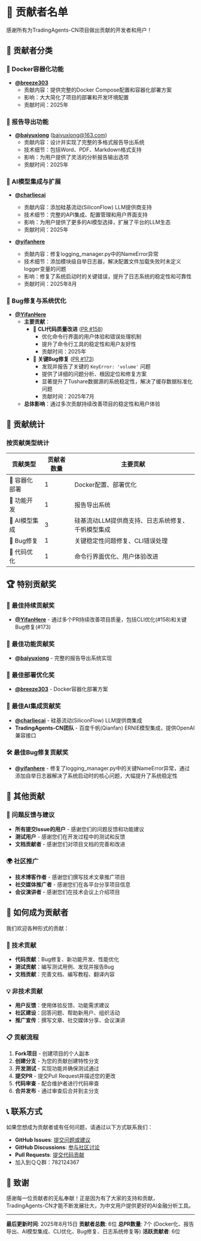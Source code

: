 # 🤝 贡献者名单

感谢所有为TradingAgents-CN项目做出贡献的开发者和用户！

## 🌟 贡献者分类

### 🐳 Docker容器化功能

- **[@breeze303](https://github.com/breeze303)**
  - 贡献内容：提供完整的Docker Compose配置和容器化部署方案
  - 影响：大大简化了项目的部署和开发环境配置
  - 贡献时间：2025年

### 📄 报告导出功能

- **[@baiyuxiong](https://github.com/baiyuxiong)** (baiyuxiong@163.com)
  - 贡献内容：设计并实现了完整的多格式报告导出系统
  - 技术细节：包括Word、PDF、Markdown格式支持
  - 影响：为用户提供了灵活的分析报告输出选项
  - 贡献时间：2025年

### 🤖 AI模型集成与扩展

- **[@charliecai](https://github.com/charliecai)**
  - 贡献内容：添加硅基流动(SiliconFlow) LLM提供商支持
  - 技术细节：完整的API集成、配置管理和用户界面支持
  - 影响：为用户提供了更多的AI模型选择，扩展了平台的LLM生态
  - 贡献时间：2025年

- **[@yifanhere](https://github.com/yifanhere)**
  - 贡献内容：修复logging_manager.py中的NameError异常
  - 技术细节：添加模块级自举日志器，解决配置文件加载失败时未定义logger变量的问题
  - 影响：修复了系统启动时的关键错误，提升了日志系统的稳定性和可靠性
  - 贡献时间：2025年8月

### 🐛 Bug修复与系统优化

- **[@YifanHere](https://github.com/YifanHere)**
  - **主要贡献**：
    - 🔧 **CLI代码质量改进** ([PR #158](https://github.com/hsliuping/TradingAgents-CN/pull/158))
      - 优化命令行界面的用户体验和错误处理机制
      - 提升了命令行工具的稳定性和用户友好性
      - 贡献时间：2025年
    - 🐛 **关键Bug修复** ([PR #173](https://github.com/hsliuping/TradingAgents-CN/pull/173))
      - 发现并报告了关键的 `KeyError: 'volume'` 问题
      - 提供了详细的问题分析、根因定位和修复方案
      - 显著提升了Tushare数据源的系统稳定性，解决了缓存数据标准化问题
      - 贡献时间：2025年7月
  - **总体影响**：通过多次贡献持续改善项目的稳定性和用户体验

## 🎯 贡献统计

### 按贡献类型统计


| 贡献类型      | 贡献者数量 | 主要贡献                        |
| ------------- | ---------- | ------------------------------- |
| 🐳 容器化部署 | 1          | Docker配置、部署优化            |
| 📄 功能开发   | 1          | 报告导出系统                    |
| 🤖 AI模型集成 | 3          | 硅基流动LLM提供商支持、日志系统修复、千帆模型集成 |
| 🐛 Bug修复    | 1          | 关键稳定性问题修复、CLI错误处理 |
| 🔧 代码优化   | 1          | 命令行界面优化、用户体验改进    |

### 

## 🏆 特别贡献奖

### 🥇 最佳持续贡献奖

- **[@YifanHere](https://github.com/YifanHere)** - 通过多个PR持续改善项目质量，包括CLI优化(#158)和关键Bug修复(#173)

### 🥈 最佳功能贡献奖

- **[@baiyuxiong](https://github.com/baiyuxiong)** - 完整的报告导出系统实现

### 🥉 最佳部署优化奖

- **[@breeze303](https://github.com/breeze303)** - Docker容器化部署方案

### 🏅 最佳AI集成贡献奖

- **[@charliecai](https://github.com/charliecai)** - 硅基流动(SiliconFlow) LLM提供商集成
- **TradingAgents-CN团队** - 百度千帆(Qianfan) ERNIE模型集成，提供OpenAI兼容接口

### 🛠️ 最佳Bug修复贡献奖

- **[@yifanhere](https://github.com/yifanhere)** - 修复了logging_manager.py中的关键NameError异常，通过添加自举日志器解决了系统启动时的核心问题，大幅提升了系统稳定性

## 🌟 其他贡献

### 📝 问题反馈与建议

- **所有提交Issue的用户** - 感谢您们的问题反馈和功能建议
- **测试用户** - 感谢您们在开发过程中的测试和反馈
- **文档贡献者** - 感谢您们对项目文档的完善和改进

### 🌍 社区推广

- **技术博客作者** - 感谢您们撰写技术文章推广项目
- **社交媒体推广者** - 感谢您们在各平台分享项目信息
- **会议演讲者** - 感谢您们在技术会议上介绍项目

## 🤝 如何成为贡献者

我们欢迎各种形式的贡献：

### 🔧 技术贡献

- **代码贡献**：Bug修复、新功能开发、性能优化
- **测试贡献**：编写测试用例、发现并报告Bug
- **文档贡献**：完善文档、编写教程、翻译内容

### 💡 非技术贡献

- **用户反馈**：使用体验反馈、功能需求建议
- **社区建设**：回答问题、帮助新用户、组织活动
- **推广宣传**：撰写文章、社交媒体分享、会议演讲

### 📋 贡献流程

1. **Fork项目** - 创建项目的个人副本
2. **创建分支** - 为您的贡献创建特性分支
3. **开发测试** - 实现功能并确保测试通过
4. **提交PR** - 提交Pull Request并描述您的更改
5. **代码审查** - 配合维护者进行代码审查
6. **合并发布** - 通过审查后合并到主分支

## 📞 联系方式

如果您想成为贡献者或有任何问题，请通过以下方式联系我们：

- **GitHub Issues**: [提交问题或建议](https://github.com/hsliuping/TradingAgents-CN/issues)
- **GitHub Discussions**: [参与社区讨论](https://github.com/hsliuping/TradingAgents-CN/discussions)
- **Pull Requests**: [提交代码贡献](https://github.com/hsliuping/TradingAgents-CN/pulls)
- 加入到ＱＱ群：782124367

## 🙏 致谢

感谢每一位贡献者的无私奉献！正是因为有了大家的支持和贡献，TradingAgents-CN才能不断发展壮大，为中文用户提供更好的AI金融分析工具。

---

**最后更新时间**: 2025年8月15日
**贡献者总数**: 6位
**总PR数量**: 7个 (Docker化、报告导出、AI模型集成、CLI优化、Bug修复、日志系统修复等)
**活跃贡献者**: 6位
